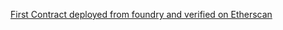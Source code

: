 [First Contract deployed from foundry and verified on Etherscan](https://sepolia.etherscan.io/address/0x779a1ec7017ea9047b50d82ad7cbb571dbc95d93)